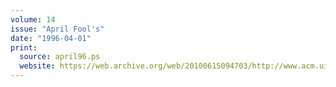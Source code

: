 ```yaml
---
volume: 14
issue: "April Fool's"
date: "1996-04-01"
print:
  source: april96.ps
  website: https://web.archive.org/web/20100615094703/http://www.acm.uiuc.edu/banks/apr96/
---
```

